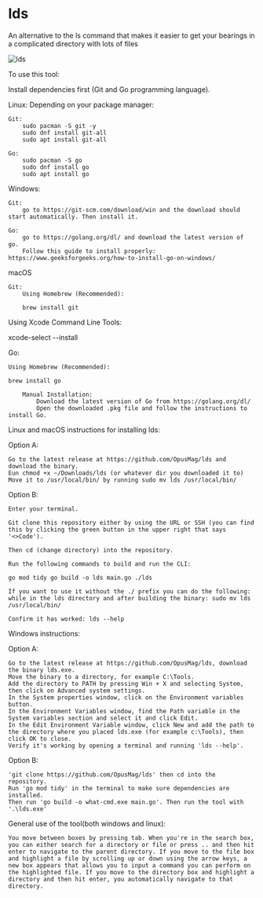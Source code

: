 # lds
An alternative to the ls command that makes it easier to get your bearings in a complicated directory with lots of files

![lds](https://github.com/user-attachments/assets/f38c2770-5e40-4886-b6b0-4e444f298942)


To use this tool:

Install dependencies first (Git and Go programming language).

Linux: Depending on your package manager:

    Git:
        sudo pacman -S git -y
        sudo dnf install git-all
        sudo apt install git-all

    Go:
        sudo pacman -S go
        sudo dnf install go
        sudo apt install go

Windows:

    Git:
        go to https://git-scm.com/download/win and the download should start automatically. Then install it.

    Go:
        go to https://golang.org/dl/ and download the latest version of go.
        Follow this guide to install properly: https://www.geeksforgeeks.org/how-to-install-go-on-windows/

macOS

    Git:
        Using Homebrew (Recommended):

        brew install git

Using Xcode Command Line Tools:

xcode-select --install

Go:

    Using Homebrew (Recommended):

    brew install go

        Manual Installation:
            Download the latest version of Go from https://golang.org/dl/
            Open the downloaded .pkg file and follow the instructions to install Go.

Linux and macOS instructions for installing lds:

Option A:

    Go to the latest release at https://github.com/OpusMag/lds and download the binary.
    Eun chmod +x ~/Downloads/lds (or whatever dir you downloaded it to)
    Move it to /usr/local/bin/ by running sudo mv lds /usr/local/bin/

Option B:

    Enter your terminal.

    Git clone this repository either by using the URL or SSH (you can find this by clicking the green button in the upper right that says '<>Code').

    Then cd (change directory) into the repository.

    Run the following commands to build and run the CLI:

    go mod tidy go build -o lds main.go ./lds

    If you want to use it without the ./ prefix you can do the following: while in the lds directory and after building the binary: sudo mv lds /usr/local/bin/

    Confirm it has worked: lds --help

Windows instructions:

Option A:

    Go to the latest release at https://github.com/OpusMag/lds, download the binary lds.exe.
    Move the binary to a directory, for example C:\Tools.
    Add the directory to PATH by pressing Win + X and selecting System, then click on Advanced system settings.
    In the System properties window, click on the Environment variables button.
    In the Environment Variables window, find the Path variable in the System variables section and select it and click Edit.
    In the Edit Environment Variable window, click New and add the path to the directory where you placed lds.exe (for example c:\Tools), then click OK to close.
    Verify it's working by opening a terminal and running 'lds --help'.

Option B:

    'git clone https://github.com/OpusMag/lds' then cd into the repository.
    Run 'go mod tidy' in the terminal to make sure dependencies are installed.
    Then run 'go build -o what-cmd.exe main.go'. Then run the tool with '.\lds.exe'

General use of the tool(both windows and linux):

    You move between boxes by pressing tab. When you're in the search box, you can either search for a directory or file or press .. and then hit enter to navigate to the parent directory. If you move to the file box and highlight a file by scrolling up or down using the arrow keys, a new box appears that allows you to input a command you can perform on the highlighted file. If you move to the directory box and highlight a directory and then hit enter, you automatically navigate to that directory.
